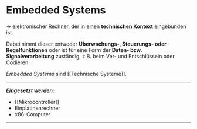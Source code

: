 # Embedded Systems

-> elektronischer Rechner, der in einen **technischen Kontext** eingebunden ist.

Dabei nimmt dieser entweder **Überwachungs-, Steuerungs- oder Regelfunktionen** oder ist für eine Form der **Daten- bzw. Signalverarbeitung** zuständig, z.B. beim Ver- und Entschlüsseln oder Codieren.

*Embedded Systems* sind [[Technische Systeme]].

-------------------------------------

***Eingesetzt werden:***

 * [[Mikrocontroller]]
 * Einplatinenrechner
 * x86-Computer

-----------------------------------------------------------





